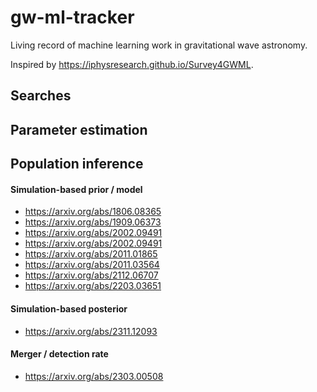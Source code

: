 # gw-ml-tracker

Living record of machine learning work in gravitational wave astronomy.

Inspired by https://iphysresearch.github.io/Survey4GWML.

## Searches



## Parameter estimation



## Population inference

#### Simulation-based prior / model

- https://arxiv.org/abs/1806.08365
- https://arxiv.org/abs/1909.06373
- https://arxiv.org/abs/2002.09491
- https://arxiv.org/abs/2002.09491
- https://arxiv.org/abs/2011.01865
- https://arxiv.org/abs/2011.03564
- https://arxiv.org/abs/2112.06707
- https://arxiv.org/abs/2203.03651

#### Simulation-based posterior

- https://arxiv.org/abs/2311.12093

#### Merger / detection rate

- https://arxiv.org/abs/2303.00508
